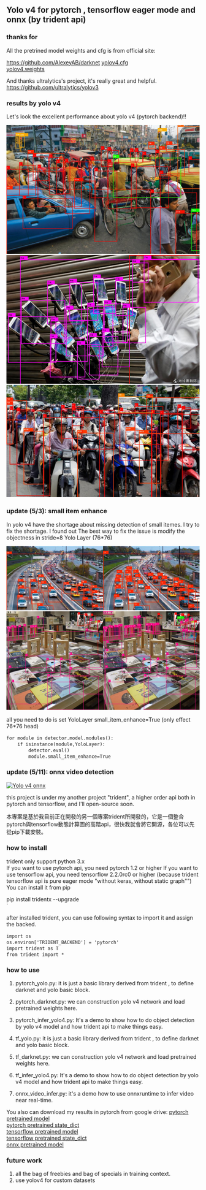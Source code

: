 ## Yolo v4 for pytorch , tensorflow eager mode and onnx (by trident api)


### thanks for
All the pretrined model weights and cfg is from official site:

https://github.com/AlexeyAB/darknet
[yolov4.cfg](https://raw.githubusercontent.com/AlexeyAB/darknet/master/cfg/yolov4.cfg)     
[yolov4.weights](https://drive.google.com/open?id=1cewMfusmPjYWbrnuJRuKhPMwRe_b9PaT)       

And thanks ultralytics's project, it's really great and helpful.     
https://github.com/ultralytics/yolov3


### results by yolo v4
Let's look  the excellent performance about yolo v4 (pytorch backend)!!

![Alt text](images/jam_pt_infered.jpg)
![Alt text](images/pokemon_pt_infered.jpg)
![Alt text](images/motors_pt_infered.jpg)

### update (5/3): small item enhance
In yolo v4 have the shortage about missing detection of small itemes. 
I try to fix the shortage. I found out The best way to fix  the issue is modify the objectness in stride=8 Yolo Layer (76*76)

![Alt text](images/cars_infered_merge.png)
![Alt text](images/book_infered_merge.png)

all you need to do is set YoloLayer small_item_enhance=True (only effect 76*76 head)

    for module in detector.model.modules():
        if isinstance(module,YoloLayer):
            detector.eval()
            module.small_item_enhance=True


### update (5/11): onnx video detection
[![Yolo v4 onnx ](http://img.youtube.com/vi/Lp8MC3hg5y0/0.jpg)](http://www.youtube.com/watch?v=Lp8MC3hg5y0 "Yolo v4 onnx video detection")


this project is under my another project "trident", a higher order api both in pytorch and tensorflow, and I'll open-source soon.

本專案是基於我目前正在開發的另一個專案trident所開發的，它是一個整合pytorch與tensorflow動態計算圖的高階api，很快我就會將它開源，各位可以先從pip下載安裝。


### how to install 
trident only support python 3.x     
If you want to use pytorch api, you need pytorch 1.2 or higher
If you want to use tensorflow api, you need tensorflow 2.2.0rc0 or higher (because trident tensorflow  api  is pure eager mode "without keras, without static graph"")
You can install it from pip


pip install tridentx   --upgrade  
`


after installed trident, you can use following syntax to import it and assign the backed.
    
    import os  
    os.environ['TRIDENT_BACKEND'] = 'pytorch'  
    import trident as T  
    from trident import *  

### how to use
1. pytorch_yolo.py: it is just a basic library derived from trident , to define darknet and yolo basic block.      
2. pytorch_darknet.py: we can construction yolo v4 network and load pretrained weights here.    
3. pytorch_infer_yolo4.py: It's a demo to show how to do object detection by yolo v4 model and how trident api to make things easy.

4. tf_yolo.py: it is just a basic library derived from trident , to define darknet and yolo basic block.      
5. tf_darknet.py: we can construction yolo v4 network and load pretrained weights here.    
6. tf_infer_yolo4.py: It's a demo to show how to do object detection by yolo v4 model and how trident api to make things easy.

7. onnx_video_infer.py: it's a demo how to use onnxruntime to infer video near real-time.


You also can download my results in pytorch from google drive:
[pytorch pretrained model](https://drive.google.com/open?id=1-3FFc38AeySJpO9wKIAj6V9VZl3MITKW)   
[pytorch pretrained state_dict](https://drive.google.com/open?id=1JAmyPZ71cizlDGsFXKuDOP5EE8MxEqJZ)   
[tensorflow pretrained model](https://drive.google.com/open?id=1_ASrZdGbZZFerL1Fe8jEhwvrRzjyaSuo)      
[tensorflow pretrained state_dict](https://drive.google.com/open?id=1RO247iasDCBLgWrMigVmcgTv8ZKLn7ej)   
[onnx pretrained model](https://drive.google.com/open?id=12e9bJ-QnZ0nZnKUiGSiJha7_aJG3EGMQ)      


### future work
1. all the bag of freebies and bag of specials in training context.
2. use yolov4 for custom datasets
